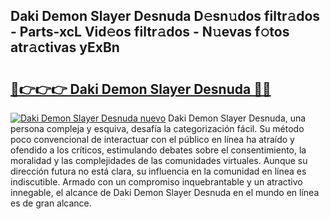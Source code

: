 ## Daki Demon Slayer Desnuda D𝚎sn𝚞dos filtr𝚊dos - Parts-xcL Vid𝚎os filtr𝚊dos - N𝚞evas f𝚘tos atr𝚊ctivas yExBn

# <h2><a href="http://mb5im1.tromn.icu/?c=Daki+Demon+Slayer+Desnuda">🔗👉👉👉 Daki Demon Slayer Desnuda 🔗🔗</a></h2>

[![Daki Demon Slayer Desnuda nuevo](https://i.imgur.com/pEAQMta.gif)](http://mb5im1.tromn.icu/?c=Daki+Demon+Slayer+Desnuda)
Daki Demon Slayer Desnuda, una persona compleja y esquiva, desafía la categorización fácil. Su método poco convencional de interactuar con el público en línea ha atraído y ofendido a los críticos, estimulando debates sobre el consentimiento, la moralidad y las complejidades de las comunidades virtuales. Aunque su dirección futura no está clara, su influencia en la comunidad en línea es indiscutible. Armado con un compromiso inquebrantable y un atractivo innegable, el alcance de Daki Demon Slayer Desnuda en el mundo en línea es de gran alcance.
